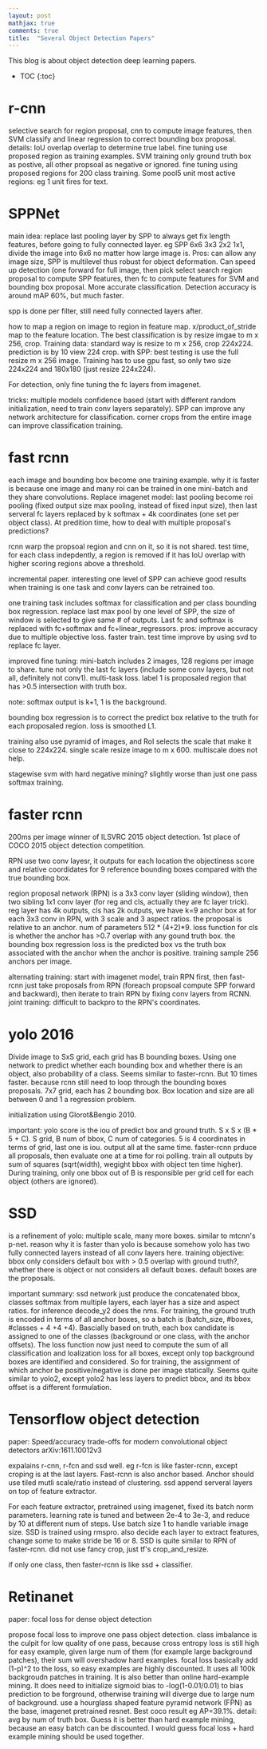 ```yaml
---
layout: post
mathjax: true
comments: true
title:  "Several Object Detection Papers"
---
```

This blog is about object detection deep learning papers.

* TOC
{:toc}


# r-cnn

selective search for region proposal, cnn to compute image features, then SVM classify and linear regression to correct bounding box proposal.
details: IoU overlap overlap to determine true label.
fine tuning use proposed region as training examples. SVM training only ground truth box as postive, all other propsoal as negative or ignored.
fine tuning using proposed regions for 200 class training.
Some pool5 unit most active regions: eg 1 unit fires for text.

# SPPNet
main idea: replace last pooling layer by SPP to always get fix length features, before going to fully connected layer. eg SPP 6x6 3x3 2x2 1x1, divide the image into 6x6 no matter how large image is. Pros: can allow any image size, SPP is multilevel thus robust for object deformation. Can speed up detection (one forward for full image, then pick select search region proposal to compute SPP features, then fc to compute features for SVM and bounding box proposal. More accurate classification. Detection accuracy is around mAP 60%, but much faster.

spp is done per filter, still need fully connected layers after.

how to map a region on image to region in feature map. x/product_of_stride map to the feature location.
The best classification is by resize imgae to m x 256, crop.
Training data: standard way is resize to m x 256, crop 224x224. prediction is by 10 view 224 crop.
with SPP: best testing is use the full resize m x 256 image. Training has to use gpu fast, so only two size 224x224 and 180x180 (just resize 224x224).

For detection, only fine tuning the fc layers from imagenet.

tricks: multiple models confidence based (start with different random initialization, need to train conv layers separately).
SPP can improve any network architecture for classification.
corner crops from the entire image can improve classification training.

# fast rcnn
each image and bounding box become one training example. why it is faster is because one image and many roi can be trained in one mini-batch and they share convolutions. Replace imagenet model: last pooling become roi pooling (fixed output size max pooling, instead of fixed input size), then last serveral fc layers replaced by k softmax + 4k coordinates (one set per object class). At predition time, how to deal with multiple proposal's predictions?

rcnn warp the propsoal region and cnn on it, so it is not shared. test time, for each class indepdently, a region is removed if it has IoU overlap with higher scoring regions above a threshold.

incremental paper. interesting one level of SPP can achieve good results when training is one task and conv layers can be retrained too.

one training task includes softmax for classification and per class bounding box regression. replace last max pool by one level of SPP, the size of window is selected to give same # of outputs. Last fc and softmax is replaced with fc+softmax and fc+linear_regressors.
pros: improve accuracy due to multiple objective loss. faster train. test time improve by using svd to replace fc layer.

improved fine tuning: mini-batch includes 2 images, 128 regions per image to share. tune not only the last fc layers (include some conv layers, but not all, definitely not conv1). multi-task loss. label 1 is proposaled region that has >0.5 intersection with truth box.

note: softmax output is k+1, 1 is the background.

bounding box regression is to correct the predict box relative to the truth for each proposaled region. loss is smoothed L1.

training also use pyramid of images, and RoI selects the scale that make it close to 224x224. single scale resize image to m x 600. multiscale does not help.

stagewise svm with hard negative mining? slightly worse than just one pass softmax training.

# faster rcnn

200ms per image
winner of ILSVRC 2015 object detection.
1st place of COCO 2015 object detection competition.

RPN use two conv layesr, it outputs for each location the objectiness score and relative coordidates for 9 reference bounding boxes compared with the true bounding box.

region proposal network (RPN) is a 3x3 conv layer (sliding window), then two sibling 1x1 conv layer (for reg and cls, actually they are fc layer trick). reg layer has 4k outputs, cls has 2k outputs, we have k=9 anchor box at for each 3x3 conv in RPN, with 3 scale and 3 aspect ratios. the proposal is relative to an anchor. num of parameters 512 * (4+2)*9. loss function for cls is whether the anchor has >0.7 overlap with any gound truth box. the bounding box regression loss is the predicted box vs the truth box associated with the anchor when the anchor is positive. training sample 256 anchors per image.

alternating training: start with imagenet model, train RPN first, then fast-rcnn just take proposals from RPN (foreach propsoal compute SPP forward and backward), then iterate to train RPN by fixing conv layers from RCNN.
joint training: difficult to backpro to the RPN's coordinates.

# yolo 2016

Divide image to SxS grid, each grid has B bounding boxes. Using one network to predict whether each bounding box and whether there is an object, also probability of a class. Seems similar to faster-rcnn. But 10 times faster. because rcnn still need to loop through the bounding boxes proposals. 7x7 grid, each has 2 bounding box. Box location and size are all between 0 and 1 a regression problem.

initialization using Glorot&Bengio 2010.

important: yolo score is the iou of predict box and ground truth. S x S x (B * 5 + C). S grid, B num of bbox, C num of categories. 5 is 4 coordinates in terms of grid, last one is iou. output all at the same time. faster-rcnn prduce all proposals, then evaluate one at a time for roi polling. train all outputs by sum of squares (sqrt(width), wegight bbox with object ten time higher). During training, only one bbox out of B is responsible per grid cell for each object (others are ignored).

# SSD

is a refinement of yolo: multiple scale, many more boxes. similar to mtcnn's p-net. reason why it is faster than yolo is because somehow yolo has two fully connected layers instead of all conv layers here.
training objective: bbox only considers default box with > 0.5 overlap with ground truth?, whether there is object or not considers all default boxes. default boxes are the proposals.

important summary: ssd network just produce the concatenated bbox, classes softmax from multiple layers, each layer has a size and aspect ratios. for inference decode_y2 does the nms. For training, the ground truth is encoded in terms of all anchor boxes, so a batch is (batch_size, #boxes, #classes + 4 +4 +4). Bascially based on truth, each box candidate is assigned to one of the classes (background or one class, with the anchor offsets). The loss function now just need to compute the sum of all classification and loalization loss for all boxes, except only top background boxes are identified and considered. So for training, the assignment of which anchor be positive/negative is done per image statically.
Seems quite similar to yolo2, except yolo2 has less layers to predict bbox, and its bbox offset is a different formulation.

# Tensorflow object detection

paper: Speed/accuracy trade-offs for modern convolutional object detectors arXiv:1611.10012v3

expalains r-cnn, r-fcn and ssd well. eg r-fcn is like faster-rcnn, except croping is at the last layers. Fast-rcnn is also anchor based. Anchor should use tiled mutli scale/ratio instead of clustering. ssd append serveral layers on top of feature extractor.

For each feature extractor, pretrained using imagenet, fixed its batch norm parameters. learning rate is tuned and between 2e-4 to 3e-3, and reduce by 10 at different num of steps. Use batch size 1 to handle variable image size.  SSD is trained using rmspro. also decide each layer to extract features, change some to make stride be 16 or 8. SSD is quite similar to RPN of faster-rcnn. did not use fancy crop, just tf's crop_and_resize.

if only one class, then faster-rcnn is like ssd + classifier.


# Retinanet

paper: focal loss for dense object detection

propose focal loss to improve one pass object detection. class imbalance is the culpit for low quality of one pass, because cross entropy loss is still high for easy example, given large num of them (for example large background patches), their sum will overshadow hard examples. focal loss basically add (1-p)^2 to the loss, so easy examples are highly discounted. It uses all 100k backgroudn patches in training. It is also better than online hard-example mining. It does need to initialize sigmoid bias to -log(1-0.01/0.01) to bias prediction to be forground, otherwise training will diverge due to large num of background. use a hourglass shaped feature pyramid network (FPN) as the base, imagenet pretrained resnet. Best coco result eg AP=39.1%.
detail: avg by num of truth box. Guess it is better than hard example mining, because an easy batch can be discounted. I would guess focal loss + hard example mining should be used together.
